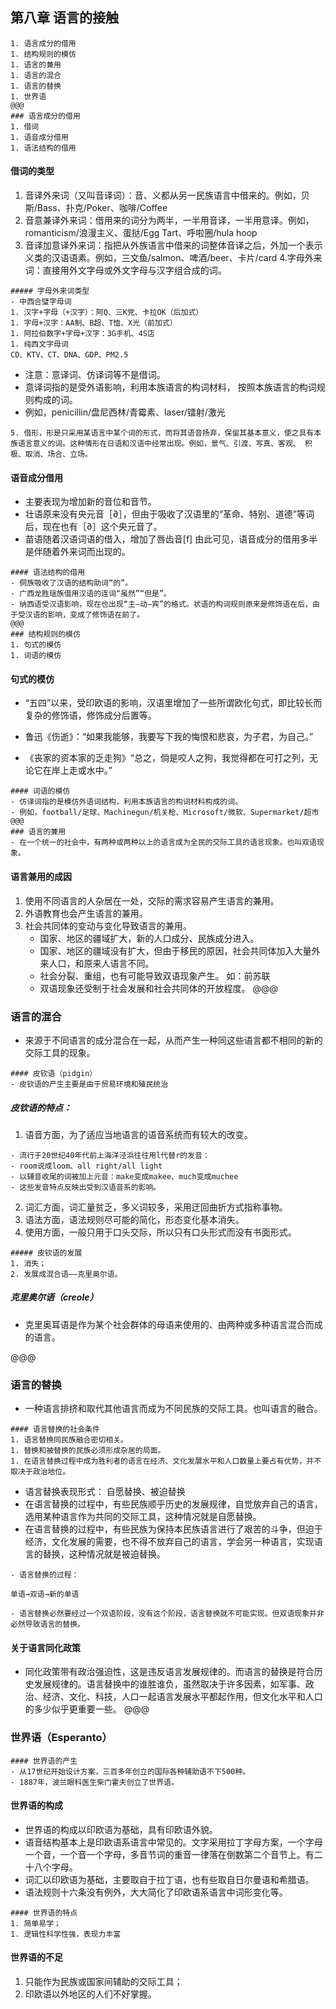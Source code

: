 ## 第八章 语言的接触
~~~~
1. 语言成分的借用
1. 结构规则的模仿
1. 语言的兼用
1. 语言的混合
1. 语言的替换
1. 世界语
@@@
### 语言成分的借用
1. 借词
1. 语音成分借用
1. 语法结构的借用
~~~~
#### 借词的类型
1. 音译外来词（又叫音译词）：音、义都从另一民族语言中借来的。例如，贝斯/Bass、扑克/Poker、咖啡/Coffee
2. 音意兼译外来词：借用来的词分为两半，一半用音译，一半用意译。例如，romanticism/浪漫主义、蛋挞/Egg Tart、呼啦圈/hula hoop
3. 音译加意译外来词：指把从外族语言中借来的词整体音译之后，外加一个表示义类的汉语语素。例如，三文鱼/salmon、啤酒/beer、卡片/card
4.字母外来词：直接用外文字母或外文字母与汉字组合成的词。
~~~~
##### 字母外来词类型
- 中西合璧字母词
1. 汉字+字母（+汉字）：阿Q、三K党、卡拉OK（后加式） 
1. 字母+汉字：AA制、B超、T恤、X光（前加式）
1. 阿拉伯数字+字母+汉字：3G手机、4S店
1. 纯西文字母词
CD、KTV、CT、DNA、GDP、PM2.5 
~~~~
- 注意：意译词、仿译词等不是借词。
- 意译词指的是受外语影响，利用本族语言的构词材料，
 按照本族语言的构词规则构成的词。
- 例如，penicillin/盘尼西林/青霉素、laser/镭射/激光
~~~~
5. 借形，形是只采用某语言中某个词的形式，而将其语音扬弃，保留其基本意义，使之具有本族语言意义的词。这种情形在日语和汉语中经常出现。例如，景气、引渡、写真、客观、 积极、取消、场合、立场。
~~~~
#### 语音成分借用
- 主要表现为增加新的音位和音节。
- 壮语原来没有央元音［∂］，但由于吸收了汉语里的“革命、特别、道德”等词后，现在也有［∂］这个央元音了。
- 苗语随着汉语词语的借入，增加了唇齿音[f]
   由此可见，语音成分的借用多半是伴随着外来词而出现的。
~~~~
#### 语法结构的借用
- 侗族吸收了汉语的结构助词“的”。
- 广西龙胜瑶族借用汉语的连词“虽然”“但是”。
- 纳西语受汉语影响，现在也出现“主—动—宾”的格式。状语的构词规则原来是修饰语在后，由于受汉语的影响，变成了修饰语在前了。
@@@
### 结构规则的模仿
1. 句式的模仿
1. 词语的模仿
~~~~
#### 句式的模仿
- “五四”以来，受印欧语的影响，汉语里增加了一些所谓欧化句式，即比较长而复杂的修饰语，修饰成分后置等。

- 鲁迅《伤逝》：“如果我能够，我要写下我的悔恨和悲哀，为子君，为自己。”
- 《丧家的资本家的乏走狗》“总之，倘是咬人之狗，我觉得都在可打之列，无论它在岸上走或水中。”
~~~~
#### 词语的模仿
- 仿译词指的是模仿外语词结构，利用本族语言的构词材料构成的词。
- 例如，football/足球、Machinegun/机关枪、Microsoft/微软、Supermarket/超市
@@@
### 语言的兼用
- 在一个统一的社会中，有两种或两种以上的语言成为全民的交际工具的语言现象。也叫双语现象。
~~~~
#### 语言兼用的成因
1. 使用不同语言的人杂居在一处，交际的需求容易产生语言的兼用。
1. 外语教育也会产生语言的兼用。
1. 社会共同体的变动与变化导致语言的兼用。
	- 国家、地区的疆域扩大，新的人口成分、民族成分进入。
	- 国家、地区的疆域没有扩大，但由于移民的原因，社会共同体加入大量外来人口，和原来人语言不同。
	- 社会分裂、重组，也有可能导致双语现象产生。  如：前苏联
	- 双语现象还受制于社会发展和社会共同体的开放程度。
@@@
### 语言的混合
- 来源于不同语言的成分混合在一起，从而产生一种同这些语言都不相同的新的交际工具的现象。
~~~~
#### 皮钦语（pidgin）
- 皮钦语的产生主要是由于贸易环境和殖民统治
~~~~
##### 皮钦语的特点：
1. 语音方面，为了适应当地语言的语音系统而有较大的改变。
~~~~
- 流行于20世纪40年代前上海洋泾浜往往用l代替r的发音： 
- room说成loom、all right/all light
- 以辅音收尾的词被加上元音：make变成makee、much变成muchee
- 这些发音特点反映出受到汉语音系的影响。
~~~~
2. 词汇方面，词汇量贫乏，多义词较多，采用迂回曲折方式指称事物。
3. 语法方面，语法规则尽可能的简化，形态变化基本消失。
4. 使用方面，一般只用于口头交际，所以只有口头形式而没有书面形式。
~~~~
##### 皮钦语的发展
1. 消失；
2. 发展成混合语——克里奥尔语。
~~~~
##### 克里奥尔语（creole）
- 克里奥耳语是作为某个社会群体的母语来使用的、由两种或多种语言混合而成的语言。

@@@
### 语言的替换
- 一种语言排挤和取代其他语言而成为不同民族的交际工具。也叫语言的融合。
~~~~
#### 语言替换的社会条件
1. 语言替换同民族融合密切相关。
1. 替换和被替换的民族必须形成杂居的局面。
1. 在语言替换过程中成为胜利者的语言在经济、文化发展水平和人口数量上要占有优势，并不取决于政治地位。
~~~~
- 语言替换表现形式： 自愿替换、被迫替换
- 在语言替换的过程中，有些民族顺乎历史的发展规律，自觉放弃自己的语言，选用某种语言作为共同的交际工具，这种情况就是自愿替换。  
- 在语言替换的过程中，有些民族为保持本民族语言进行了艰苦的斗争，但迫于经济，文化发展的需要，也不得不放弃自己的语言，学会另一种语言，实现语言的替换，这种情况就是被迫替换。 
~~~~
- 语言替换的过程：

单语→双语→新的单语

- 语言替换必然要经过一个双语阶段，没有这个阶段，语言替换就不可能实现。但双语现象并非必然导致语言的替换。
~~~~
#### 关于语言同化政策
- 同化政策带有政治强迫性，这是违反语言发展规律的。而语言的替换是符合历史发展规律的。语言替换中的谁胜谁负，虽然取决于许多因素，如军事、政治、经济、文化、科技，人口一起语言发展水平都起作用，但文化水平和人口的多少似乎更重要一些。
@@@
### 世界语（Esperanto）
~~~~ 
#### 世界语的产生
- 从17世纪开始设计方案，三百多年创立的国际各种辅助语不下500种。
- 1887年，波兰眼科医生柴门霍夫创立了世界语。
~~~~
#### 世界语的构成
- 世界语的构成以印欧语为基础，具有印欧语外貌。
- 语音结构基本上是印欧语系语言中常见的。文字采用拉丁字母方案，一个字母一个音，一个音一个字母，多音节词的重音一律落在倒数第二个音节上。有二十八个字母。
- 词汇以印欧语为基础，主要取自于拉丁语，也有些取自日尔曼语和希腊语。
- 语法规则十六条没有例外，大大简化了印欧语系语言中词形变化等。 

~~~~
#### 世界语的特点
1. 简单易学；
1. 逻辑性科学性强，表现力丰富

~~~~
#### 世界语的不足
1. 只能作为民族或国家间辅助的交际工具；
1. 印欧语以外地区的人们不好掌握。  

